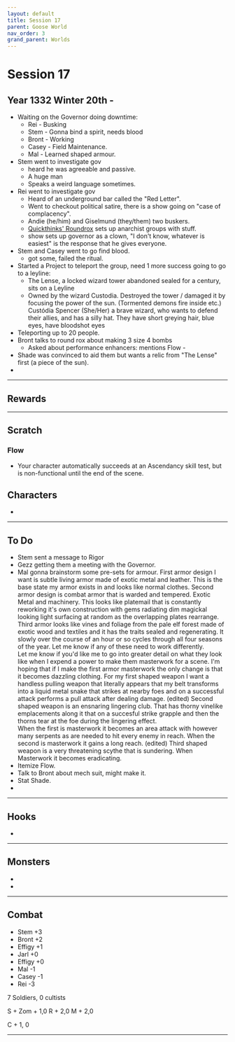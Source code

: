 ```yaml
---
layout: default
title: Session 17
parent: Goose World
nav_order: 3
grand_parent: Worlds
---
```

# Session 17

## Year 1332 Winter 20th -
* Waiting on the Governor doing downtime:
	* Rei - Busking
	* Stem - Gonna bind a spirit, needs blood
	* Bront - Working
	* Casey - Field Maintenance.
	* Mal - Learned shaped armour.
* Stem went to investigate gov
	* heard he was agreeable and passive. 
	* A huge man
	* Speaks a weird language sometimes.
* Rei went to investigate gov
	* Heard of an underground bar called the "Red Letter".
	* Went to checkout political satire, there is a show going on "case of complacency".
	* Andie (he/him) and Giselmund (they/them) two buskers.
	* [Quickthinks' Roundrox](Game/Worlds/Goose/Mornhold#Quickthinks'%20Roundrox) sets up anarchist groups with stuff.
	* show sets up governor as a clown, "I don't know, whatever is easiest" is the response that he gives everyone.
* Stem and Casey went to go find blood.
	* got some, failed the ritual.
* Started a Project to teleport the group, need 1 more success going to go to a leyline:
	* The Lense, a locked wizard tower abandoned sealed for a century, sits on a Leyline 
	* Owned by the wizard Custodia. Destroyed the tower / damaged it by focusing the power of the sun. (Tormented demons fire inside etc.) Custódia Spencer (She/Her) a brave wizard, who wants to defend their allies, and has a silly hat. They have short greying hair, blue eyes, have bloodshot eyes
* Teleporting up to 20 people.
* Bront talks to round rox about making 3 size 4 bombs 
	* Asked about performance enhancers: mentions Flow - 
* Shade was convinced to aid them but wants a relic from "The Lense" first (a piece of the sun).
* 

---

## Rewards



---
## Scratch
### Flow
* Your character automatically succeeds at an Ascendancy skill test, but is non-functional until the end of the scene.


## Characters
* 
 

---

## To Do
* Stem sent a message to Rigor
* Gezz getting them a meeting with the Governor.
* Mal gonna brainstorm some pre-sets for armour.
First armor design I want is subtle living armor made of exotic metal and leather. This is the base state my armor exists in and looks like normal clothes. Second armor design is combat armor that is warded and tempered. Exotic Metal and machinery. This looks like platemail that is constantly reworking it's own construction with gems radiating dim magickal looking light surfacing at random as the overlapping plates rearrange.  
Third armor looks like vines and foliage from the pale elf forest made of exotic wood and textiles and it has the traits sealed and regenerating. It slowly over the course of an hour or so cycles through all four seasons of the year. Let me know if any of these need to work differently.    
Let me know if you'd like me to go into greater detail on what they look like when I expend a power to make them masterwork for a scene. I'm hoping that if I make the first armor masterwork the only change is that it becomes dazzling clothing.
For my first shaped weapon I want a handless pulling weapon that literally appears that my belt transforms into a liquid metal snake that strikes at nearby foes and on a successful attack performs a pull attack after dealing damage. (edited)
Second shaped weapon is an ensnaring lingering club. That has thorny vinelike emplacements along it that on a succesful strike grapple and then the thorns tear at the foe during the lingering effect.    
When the first is masterwork it becomes an area attack with however many serpents as are needed to hit every enemy in reach. When the second is masterwork it gains a long reach. (edited)
Third shaped weapon is a very threatening scythe that is sundering. When Masterwork it becomes eradicating.
* Itemize Flow.
* Talk to Bront about mech suit, might make it.
* Stat Shade.
* 


---

## Hooks
* 


---

## Monsters
* 
* 


---

## Combat
* Stem +3
* Bront +2
* Effigy +1
* Jarl +0
* Effigy +0
* Mal -1
* Casey -1
* Rei -3

7 Soldiers, 0 cultists

S + Zom + 1,0
R + 2,0
M + 2,0

C + 1, 0

---
